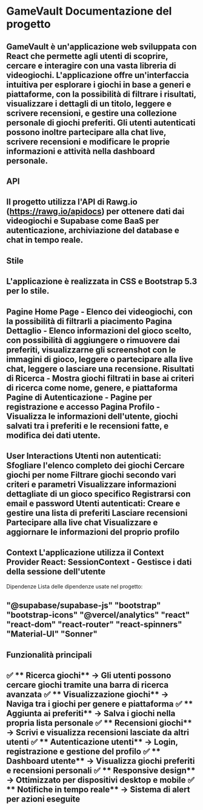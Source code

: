 #  GameVault Documentazione del progetto

GameVault è un'applicazione web sviluppata con React che permette agli utenti di scoprire, cercare e interagire con una vasta libreria di videogiochi.
L'applicazione offre un'interfaccia intuitiva per esplorare i giochi in base a generi e piattaforme, con la possibilità di filtrare i risultati, visualizzare i dettagli di un titolo, leggere e scrivere recensioni, e gestire una collezione personale di giochi preferiti.
Gli utenti autenticati possono inoltre partecipare alla chat live, scrivere recensioni e modificare le proprie informazioni e attività nella dashboard personale.
---
API
---
Il progetto utilizza l'API di Rawg.io (https://rawg.io/apidocs) per ottenere dati dai videogiochi e Supabase come BaaS per autenticazione, archiviazione del database e chat in tempo reale.
---
Stile
---
L'applicazione è realizzata in CSS e Bootstrap 5.3 per lo stile.
---
Pagine
Home Page - Elenco dei videogiochi, con la possibilità di filtrarli a piacimento
Pagina Dettaglio - Elenco informazioni del gioco scelto, con possibilità di aggiungere o rimuovere dai preferiti, visualizzarne gli screenshot con le immagini di gioco, leggere o partecipare alla live chat, leggere o lasciare una recensione.
Risultati di Ricerca - Mostra giochi filtrati in base ai criteri di ricerca come nome, genere, e piattaforma
Pagine di Autenticazione - Pagine per registrazione e accesso
Pagina Profilo - Visualizza le informazioni dell'utente, giochi salvati tra i preferiti e le recensioni fatte, e modifica dei dati utente.
---
User Interactions
Utenti non autenticati:
Sfogliare l'elenco completo dei giochi
Cercare giochi per nome
Filtrare giochi secondo vari criteri e parametri
Visualizzare informazioni dettagliate di un gioco specifico
Registrarsi con email e password
Utenti autenticati:
Creare e gestire una lista di preferiti
Lasciare recensioni
Partecipare alla live chat
Visualizzare e aggiornare le informazioni del proprio profilo
---
Context
L'applicazione utilizza il Context Provider React:
SessionContext - Gestisce i dati della sessione dell'utente
---
Dipendenze
Lista delle dipendenze usate nel progetto:

"@supabase/supabase-js"
"bootstrap"
"bootstrap-icons"
"@vercel/analytics"
"react"
"react-dom"
"react-router"
"react-spinners"
"Material-UI"
"Sonner"
---
##  **Funzionalità principali**

✅ ** Ricerca giochi** → Gli utenti possono cercare giochi tramite una barra di ricerca avanzata
✅ ** Visualizzazione giochi** → Naviga tra i giochi per genere e piattaforma
✅ ** Aggiunta ai preferiti** → Salva i giochi nella propria lista personale
✅ ** Recensioni giochi** → Scrivi e visualizza recensioni lasciate da altri utenti
✅ ** Autenticazione utenti** → Login, registrazione e gestione del profilo
✅ ** Dashboard utente** → Visualizza giochi preferiti e recensioni personali
✅ ** Responsive design** → Ottimizzato per dispositivi desktop e mobile
✅ ** Notifiche in tempo reale** → Sistema di alert per azioni eseguite
---
